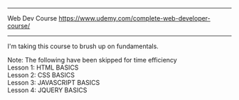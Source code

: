 *****************************************************************
Web Dev Course
https://www.udemy.com/complete-web-developer-course/
*****************************************************************

I'm taking this course to brush up on fundamentals.

Note: The following have been skipped for time efficiency<br/>
Lesson 1: HTML BASICS<br/>
Lesson 2: CSS BASICS<br/>
Lesson 3: JAVASCRIPT BASICS<br/>
Lesson 4: JQUERY BASICS<br/>